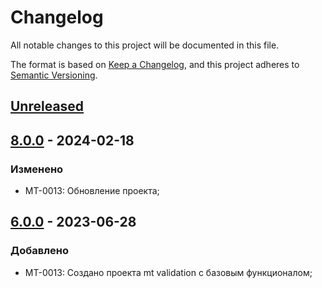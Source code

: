 # Changelog

All notable changes to this project will be documented in this file.

The format is based on [Keep a Changelog](https://keepachangelog.com/en/1.0.0/), and this project adheres to [Semantic Versioning](https://semver.org/spec/v2.0.0.html).

## [Unreleased]

## [8.0.0] - 2024-02-18

### Изменено

- MT-0013: Обновление проекта;

## [6.0.0] - 2023-06-28

### Добавлено

- MT-0013: Создано проекта mt validation c базовым функционалом;

[Unreleased]: https://github.com/g-aa/mt-validation/compare/release-v8.0.0...main
[8.0.0]: https://github.com/g-aa/mt-validation/compare/release-v6.0.0...release-v8.0.0
[6.0.0]: https://github.com/g-aa/mt-validation/releases/tag/release-v6.0.0